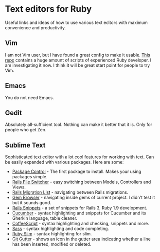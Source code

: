 # Text editors for Ruby
Useful links and ideas of how to use various text editors with maximum convenience and productivity.

## Vim
I am not Vim user, but I have found a great config to make it usable. [This repo](https://github.com/nviennot/vim-config) contains a huge amount of scripts of experienced Ruby developer. I am investigating it now. I think it will be great start point for people to try Vim.

## Emacs
You do not need Emacs.

## Gedit
Absolutely all-sufficient tool. Nothing can make it better that it is. Only for people who get Zen.

## Sublime Text
Sophisticated text editor with a lot cool features for working with text. Can be easily expanded with various packages. Here are some:
* [Package Control](http://wbond.net/sublime_packages/package_control) - The first package to install. Makes your using packages simple.
* [Rails File Switcher](https://github.com/AlexanderZaytsev/SublimeText2RailsFileSwitcher) - easy switching between Models, Controllers and Views.
* [Rails Migration List](https://github.com/KELiON/RailsMigrationsList) - navigating between Rails migrations.
* [Gem Browser](https://github.com/NaN1488/sublime-gem-browser) - navigating inside gems of current project. I didn't test it but it sounds good.
* [Rails Snippets](https://github.com/tadast/sublime-rails-snippets) - a set of snippets for Rails 3, Ruby 1.9 development.
* [Cucumber](https://github.com/drewda/cucumber-sublime2-bundle) - syntax highlighting and snippets for Cucumber and its Gherkin language, table cleaner.
* [CoffeeScript](http://xavura.github.com/CoffeeScript-Sublime-Plugin) - syntax highlighting and checking, snippets and more.
* [Sass](https://github.com/nathos/sass-textmate-bundle) - syntax highlighting and code completing.
* [Ruby Slim](http://slim-lang.com) - syntax highlighting for slim.
* [Git Gutter](https://github.com/jisaacks/GitGutter) - shows an icon in the gutter area indicating whether a line has been inserted, modified or deleted.
